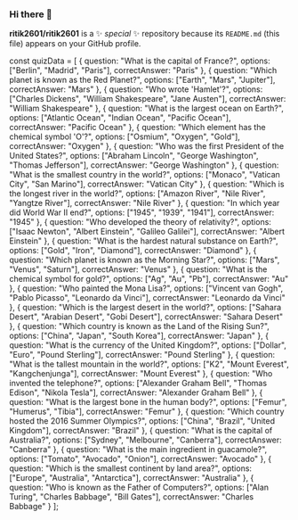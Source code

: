 ### Hi there 👋


**ritik2601/ritik2601** is a ✨ _special_ ✨ repository because its `README.md` (this file) appears on your GitHub profile.



const quizData = [
    {
        question: "What is the capital of France?",
        options: ["Berlin", "Madrid", "Paris"],
        correctAnswer: "Paris"
    },
    {
        question: "Which planet is known as the Red Planet?",
        options: ["Earth", "Mars", "Jupiter"],
        correctAnswer: "Mars"
    },
    {
        question: "Who wrote 'Hamlet'?",
        options: ["Charles Dickens", "William Shakespeare", "Jane Austen"],
        correctAnswer: "William Shakespeare"
    },
    {
        question: "What is the largest ocean on Earth?",
        options: ["Atlantic Ocean", "Indian Ocean", "Pacific Ocean"],
        correctAnswer: "Pacific Ocean"
    },
    {
        question: "Which element has the chemical symbol 'O'?",
        options: ["Osmium", "Oxygen", "Gold"],
        correctAnswer: "Oxygen"
    },
    {
        question: "Who was the first President of the United States?",
        options: ["Abraham Lincoln", "George Washington", "Thomas Jefferson"],
        correctAnswer: "George Washington"
    },
    {
        question: "What is the smallest country in the world?",
        options: ["Monaco", "Vatican City", "San Marino"],
        correctAnswer: "Vatican City"
    },
    {
        question: "Which is the longest river in the world?",
        options: ["Amazon River", "Nile River", "Yangtze River"],
        correctAnswer: "Nile River"
    },
    {
        question: "In which year did World War II end?",
        options: ["1945", "1939", "1941"],
        correctAnswer: "1945"
    },
    {
        question: "Who developed the theory of relativity?",
        options: ["Isaac Newton", "Albert Einstein", "Galileo Galilei"],
        correctAnswer: "Albert Einstein"
    },
    {
        question: "What is the hardest natural substance on Earth?",
        options: ["Gold", "Iron", "Diamond"],
        correctAnswer: "Diamond"
    },
    {
        question: "Which planet is known as the Morning Star?",
        options: ["Mars", "Venus", "Saturn"],
        correctAnswer: "Venus"
    },
    {
        question: "What is the chemical symbol for gold?",
        options: ["Ag", "Au", "Pb"],
        correctAnswer: "Au"
    },
    {
        question: "Who painted the Mona Lisa?",
        options: ["Vincent van Gogh", "Pablo Picasso", "Leonardo da Vinci"],
        correctAnswer: "Leonardo da Vinci"
    },
    {
        question: "Which is the largest desert in the world?",
        options: ["Sahara Desert", "Arabian Desert", "Gobi Desert"],
        correctAnswer: "Sahara Desert"
    },
    {
        question: "Which country is known as the Land of the Rising Sun?",
        options: ["China", "Japan", "South Korea"],
        correctAnswer: "Japan"
    },
    {
        question: "What is the currency of the United Kingdom?",
        options: ["Dollar", "Euro", "Pound Sterling"],
        correctAnswer: "Pound Sterling"
    },
    {
        question: "What is the tallest mountain in the world?",
        options: ["K2", "Mount Everest", "Kangchenjunga"],
        correctAnswer: "Mount Everest"
    },
    {
        question: "Who invented the telephone?",
        options: ["Alexander Graham Bell", "Thomas Edison", "Nikola Tesla"],
        correctAnswer: "Alexander Graham Bell"
    },
    {
        question: "What is the largest bone in the human body?",
        options: ["Femur", "Humerus", "Tibia"],
        correctAnswer: "Femur"
    },
    {
        question: "Which country hosted the 2016 Summer Olympics?",
        options: ["China", "Brazil", "United Kingdom"],
        correctAnswer: "Brazil"
    },
    {
        question: "What is the capital of Australia?",
        options: ["Sydney", "Melbourne", "Canberra"],
        correctAnswer: "Canberra"
    },
    {
        question: "What is the main ingredient in guacamole?",
        options: ["Tomato", "Avocado", "Onion"],
        correctAnswer: "Avocado"
    },
    {
        question: "Which is the smallest continent by land area?",
        options: ["Europe", "Australia", "Antarctica"],
        correctAnswer: "Australia"
    },
    {
        question: "Who is known as the Father of Computers?",
        options: ["Alan Turing", "Charles Babbage", "Bill Gates"],
        correctAnswer: "Charles Babbage"
    }
];


















